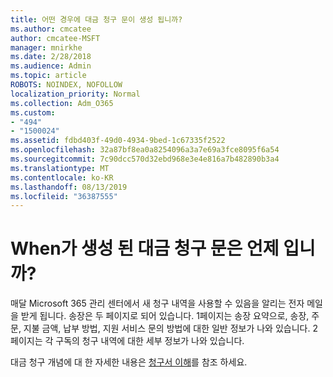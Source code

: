 ```yaml
---
title: 어떤 경우에 대금 청구 문이 생성 됩니까?
ms.author: cmcatee
author: cmcatee-MSFT
manager: mnirkhe
ms.date: 2/28/2018
ms.audience: Admin
ms.topic: article
ROBOTS: NOINDEX, NOFOLLOW
localization_priority: Normal
ms.collection: Adm_O365
ms.custom:
- "494"
- "1500024"
ms.assetid: fdbd403f-49d0-4934-9bed-1c67335f2522
ms.openlocfilehash: 32a87bf8ea0a8254096a3a7e69a3fce8095f6a54
ms.sourcegitcommit: 7c90dcc570d32ebd968e3e4e816a7b482890b3a4
ms.translationtype: MT
ms.contentlocale: ko-KR
ms.lasthandoff: 08/13/2019
ms.locfileid: "36387555"
---
```

# <a name="when-is-the-billing-statement-generated"></a>When가 생성 된 대금 청구 문은 언제 입니까?

매달 Microsoft 365 관리 센터에서 새 청구 내역을 사용할 수 있음을 알리는 전자 메일을 받게 됩니다. 송장은 두 페이지로 되어 있습니다. 1페이지는 송장 요약으로, 송장, 주문, 지불 금액, 납부 방법, 지원 서비스 문의 방법에 대한 일반 정보가 나와 있습니다. 2페이지는 각 구독의 청구 내역에 대한 세부 정보가 나와 있습니다.
  
대금 청구 개념에 대 한 자세한 내용은 [청구서 이해](https://docs.microsoft.com/en-us/office365/admin/subscriptions-and-billing/understand-your-invoice)를 참조 하세요.